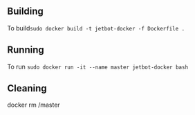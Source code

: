## Building
To build`sudo docker build -t jetbot-docker -f Dockerfile .`

## Running
To run `sudo docker run -it --name master jetbot-docker bash`

## Cleaning
docker rm /master